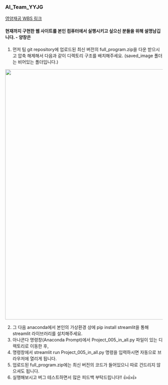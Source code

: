 ### AI_Team_YYJG

[영양재공 WBS 링크](https://docs.google.com/spreadsheets/d/12GQ9VEX7DxRUBWMm0SNXmG4ZrZy0_ye-cy7Ktq7Y-Qo/edit#gid=785598881)


#### 현재까지 구현한 웹 사이트를 본인 컴퓨터에서 실행시키고 싶으신 분들을 위해 설명남깁니다. - 양창은

1. 먼저 팀 git repository에 업로드된 최신 버전의 full_program.zip을 다운 받으시고 압축 해제해서 다음과 같이 디렉토리 구조를 배치해주세요.
(saved_image 폴더는 비어있는 폴더입니다.)

<img src = 'https://user-images.githubusercontent.com/104478650/185074052-e7f2dd23-63a0-4ec8-9b32-01adffd4a90e.jpg' width = '800'>

2. 그 다음 anaconda에서 본인의 가상환경 상에 pip install streamlit을 통해 streamlit 라이브러리를 설치해주세요.
3. 아나콘다 명령창(Anaconda Prompt)에서 Project_005_in_all.py 파일이 있는 디렉토리로 이동한 후,
4. 명령창에서 streamlit run Project_005_in_all.py 명령을 입력하시면 자동으로 브라우저에 열리게 됩니다.
5. 업로드된 full_program.zip에는 최신 버전의 코드가 들어있으니 따로 건드리지 않으셔도 됩니다.
6. 실행해보시고 버그 테스트하면서 많은 피드백 부탁드립니다!! 👍👍👍
